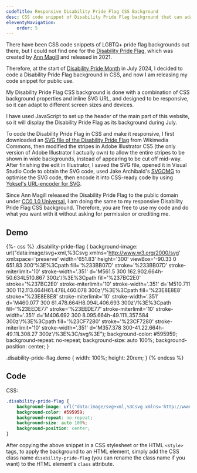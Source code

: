 ```yaml
---
codeTitle: Responsive Disability Pride Flag CSS Background
desc: CSS code snippet of Disability Pride Flag background that can adapt to different widths and screen sizes.
eleventyNavigation:
    order: 5
---
```


There have been CSS code snippets of LGBTQ+ pride flag backgrounds out there, but I could not find one for the [Disability Pride Flag](https://www.womansday.com/life/a43964487/disability-pride-flag/), which was created by [Ann Magill](https://capri0mni.dreamwidth.org/837596.html) and released in 2021.

Therefore, at the start of [Disability Pride Month](https://www.weareincludability.co.uk/resources/what-is-disability-pride-month) in July 2024, I decided to code a Disability Pride Flag background in CSS, and now I am releasing my code snippet for public use.

My Disability Pride Flag CSS background is done with a combination of CSS background properties and inline SVG URL, and designed to be responsive, so it can adapt to different screen sizes and devices.

I have used JavaScript to set up the header of the main part of this website, so it will display the Disability Pride Flag as its background during July.

To code the Disability Pride Flag in CSS and make it responsive, I first downloaded an [SVG file of the Disability Pride Flag](https://commons.wikimedia.org/wiki/File:Visually_Safe_Disability_Pride_Flag.svg) from Wikimedia Commons, then modified the stripes in Adobe Illustrator CS5 (the only version of Adobe Illustrator I actually own) to allow the entire stripes to be shown in wide backgrounds, instead of appearing to be cut off mid-way. After finishing the edit in Illustrator, I saved the SVG file, opened it in Visual Studio Code to obtain the SVG code, used Jake Archibald's [SVGOMG](https://jakearchibald.github.io/svgomg/) to optimise the SVG code, then encode it into CSS-ready code by using [Yoksel's URL-encoder for SVG](https://yoksel.github.io/url-encoder/).

Since Ann Magill released the Disability Pride Flag to the public domain under [CC0 1.0 Universal](https://creativecommons.org/publicdomain/zero/1.0/), I am doing the same to my responsive Disability Pride Flag CSS background. Therefore, you are free to use my code and do what you want with it without asking for permission or crediting me.

## Demo
{%- css %}
.disability-pride-flag {
    background-image: url("data:image/svg+xml,%3Csvg xmlns='http://www.w3.org/2000/svg' xml:space='preserve' width='651.83' height='300' viewBox='-90.33 0 651.83 300'%3E%3Cpath fill='%233BB07D' stroke='%233BB07D' stroke-miterlimit='10' stroke-width='.351' d='M561.5 300 162.902.664h-50.634L510.867 300z'/%3E%3Cpath fill='%237BC2E0' stroke='%237BC2E0' stroke-miterlimit='10' stroke-width='.351' d='M510.711 300 112.113.664H61.478L460.078 300z'/%3E%3Cpath fill='%23E8E8E8' stroke='%23E8E8E8' stroke-miterlimit='10' stroke-width='.351' d='M460.077 300 61.478.664H8.094L406.693 300z'/%3E%3Cpath fill='%23EEDE77' stroke='%23EEDE77' stroke-miterlimit='10' stroke-width='.351' d='M406.692 300 8.095.664h-49.111L357.584 300z'/%3E%3Cpath fill='%23CF7280' stroke='%23CF7280' stroke-miterlimit='10' stroke-width='.351' d='M357.378 300-41.22.664h-49.11L308.27 300z'/%3E%3C/svg%3E");
    background-color: #595959;
    background-repeat: no-repeat;
    background-size: auto 100%;
    background-position: center;
}

.disability-pride-flag.demo {
    width: 100%;
    height: 20rem;
}
{% endcss %}

<div class="disability-pride-flag demo" role="img" aria-label="Demo of the Disability Pride flag coded in CSS"></div>

## Code

CSS:

```css
.disability-pride-flag {
    background-image: url("data:image/svg+xml,%3Csvg xmlns='http://www.w3.org/2000/svg' xml:space='preserve' width='651.83' height='300' viewBox='-90.33 0 651.83 300'%3E%3Cpath fill='%233BB07D' stroke='%233BB07D' stroke-miterlimit='10' stroke-width='.351' d='M561.5 300 162.902.664h-50.634L510.867 300z'/%3E%3Cpath fill='%237BC2E0' stroke='%237BC2E0' stroke-miterlimit='10' stroke-width='.351' d='M510.711 300 112.113.664H61.478L460.078 300z'/%3E%3Cpath fill='%23E8E8E8' stroke='%23E8E8E8' stroke-miterlimit='10' stroke-width='.351' d='M460.077 300 61.478.664H8.094L406.693 300z'/%3E%3Cpath fill='%23EEDE77' stroke='%23EEDE77' stroke-miterlimit='10' stroke-width='.351' d='M406.692 300 8.095.664h-49.111L357.584 300z'/%3E%3Cpath fill='%23CF7280' stroke='%23CF7280' stroke-miterlimit='10' stroke-width='.351' d='M357.378 300-41.22.664h-49.11L308.27 300z'/%3E%3C/svg%3E");
    background-color: #595959;
    background-repeat: no-repeat;
    background-size: auto 100%;
    background-position: center;
}
```

After copying the above snippet in a CSS stylesheet or the HTML `<style>` tags, to apply the background to an HTML element, simply add the CSS class name `disability-pride-flag` (you can rename the class name if you want) to the HTML element's `class` attribute.